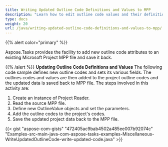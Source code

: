 ```yaml
---
title: Writing Updated Outline Code Definitions and Values to MPP
description: "Learn how to edit outline code values and their definitions using Aspose.Tasks for Java."
type: docs
weight: 20
url: /java/writing-updated-outline-code-definitions-and-values-to-mpp/
---
```


{{% alert color="primary" %}} 

Aspose.Tasks provides the facility to add new outline code attributes to an existing Microsoft Project MPP file and save it back.

{{% /alert %}} 
**Updating Outline Code Definitions and Values**
The following code sample defines new outline codes and sets its various fields. The outlines codes and values are then added to the project outline codes and the updated data is saved back to MPP file. The steps involved in this activity are:

1. Create an instance of Project Reader.
2. Read the source MPP file.
3. Define new OutlineValue objects and set the parameters.
4. Add the outline codes to the project's codes.
5. Save the updated project data back to the MPP file.



{{< gist "aspose-com-gists" "472405ac9bab4502a485ee007b92074c" "Examples-src-main-java-com-aspose-tasks-examples-Miscellaneous-WriteUpdatedOutlineCode-write-updated-code.java" >}}
